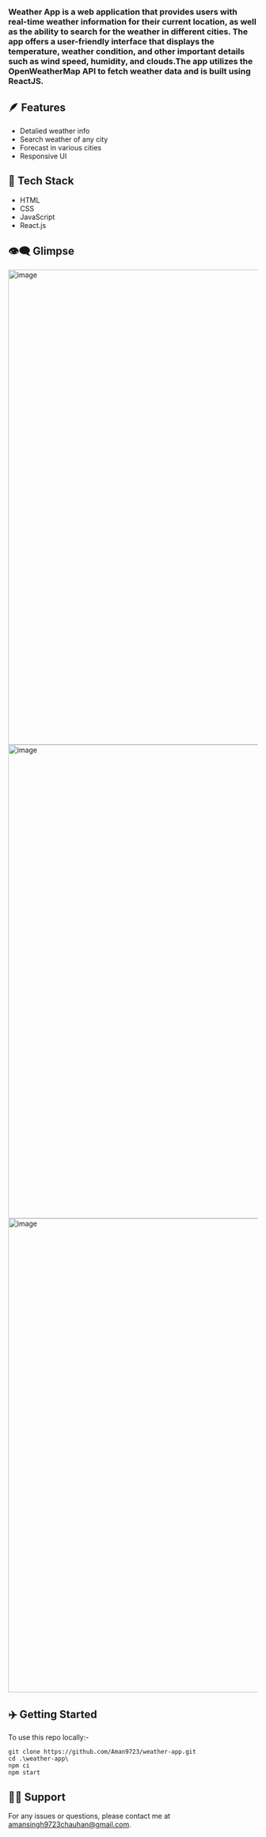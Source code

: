 ### Weather App is a web application that provides users with real-time weather information for their current location, as well as the ability to search for the weather in different cities. The app offers a user-friendly interface that displays the temperature, weather condition, and other important details such as wind speed, humidity, and clouds.The app utilizes the OpenWeatherMap API to fetch weather data and is built using ReactJS.

## 🪶 Features
* Detalied weather info
* Search weather of any city
* Forecast in various cities
* Responsive UI

## 🔪 Tech Stack
* HTML
* CSS
* JavaScript
* React.js

## 👁️‍🗨️ Glimpse
<img width="960" alt="image" src="https://user-images.githubusercontent.com/65977764/224549622-6aef0b93-0240-4bd3-82a1-c9fdc42a283c.png">
<img width="957" alt="image" src="https://user-images.githubusercontent.com/65977764/224549800-737fe231-04d7-4ba8-840a-8801697c78fb.png">
<img width="958" alt="image" src="https://user-images.githubusercontent.com/65977764/224549775-4e9a36de-b039-42da-a848-6b35492c78c3.png">

## ✈️ Getting Started
To use this repo locally:-
```
git clone https://github.com/Aman9723/weather-app.git
cd .\weather-app\
npm ci
npm start
```

## 💁‍♂️ Support
For any issues or questions, please contact me at amansingh9723chauhan@gmail.com.

